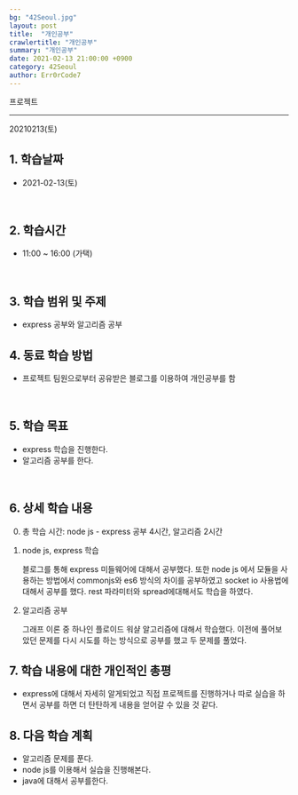 ```yaml
---
bg: "42Seoul.jpg"
layout: post
title:  "개인공부"
crawlertitle: "개인공부"
summary: "개인공부"
date: 2021-02-13 21:00:00 +0900
category: 42Seoul
author: Err0rCode7
---
```


프로젝트

---

20210213(토)

## 1. 학습날짜

- 2021-02-13(토)
<br>

## 2. 학습시간

- 11:00 ~ 16:00 (가택)
<br>

## 3. 학습 범위 및 주제

- express 공부와 알고리즘 공부

## 4. 동료 학습 방법

- 프로젝트 팀원으로부터 공유받은 블로그를 이용하여 개인공부를 함
<br>

## 5. 학습 목표

- express 학습을 진행한다.
- 알고리즘 공부를 한다.

<br>

## 6. 상세 학습 내용

0. 총 학습 시간: node js - express 공부 4시간, 알고리즘 2시간

1. node js, express 학습

	블로그를 통해 express 미들웨어에 대해서 공부했다. 또한 node js 에서 모듈을 사용하는 방법에서 commonjs와 es6 방식의 차이를 공부하였고 socket io 사용법에 대해서 공부를 했다. rest 파라미터와 spread에대해서도 학습을 하였다.

2. 알고리즘 공부

	그래프 이론 중 하나인 플로이드 워샬 알고리즘에 대해서 학습했다. 이전에 풀어보았던 문제를 다시 시도를 하는 방식으로 공부를 했고 두 문제를 풀었다.

## 7. 학습 내용에 대한 개인적인 총평

- express에 대해서 자세히 알게되었고 직접 프로젝트를 진행하거나 따로 실습을 하면서 공부를 하면 더 탄탄하게 내용을 얻어갈 수 있을 것 같다.

## 8. 다음 학습 계획

- 알고리즘 문제를 푼다.
- node js를 이용해서 실습을 진행해본다.
- java에 대해서 공부를한다.